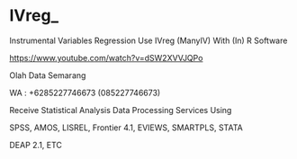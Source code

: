# IVreg_
Instrumental Variables Regression Use IVreg (ManyIV) With (In) R Software

https://www.youtube.com/watch?v=dSW2XVVJQPo

Olah Data Semarang

WA : +6285227746673 (085227746673)

Receive Statistical Analysis Data Processing Services Using

SPSS, AMOS, LISREL, Frontier 4.1, EVIEWS, SMARTPLS, STATA

DEAP 2.1, ETC
